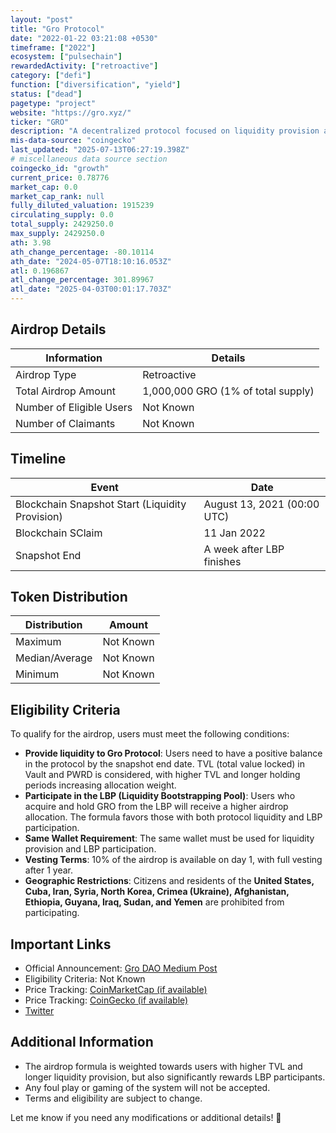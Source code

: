 ```yaml
---
layout: "post"
title: "Gro Protocol"
date: "2022-01-22 03:21:08 +0530"
timeframe: ["2022"]
ecosystem: ["pulsechain"]
rewardedActivity: ["retroactive"]
category: ["defi"]
function: ["diversification", "yield"]
status: ["dead"]
pagetype: "project"
website: "https://gro.xyz/"
ticker: "GRO"
description: "A decentralized protocol focused on liquidity provision and community-driven token distribution."
mis-data-source: "coingecko"
last_updated: "2025-07-13T06:27:19.398Z"
# miscellaneous data source section
coingecko_id: "growth"
current_price: 0.78776
market_cap: 0.0
market_cap_rank: null
fully_diluted_valuation: 1915239
circulating_supply: 0.0
total_supply: 2429250.0
max_supply: 2429250.0
ath: 3.98
ath_change_percentage: -80.10114
ath_date: "2024-05-07T18:10:16.053Z"
atl: 0.196867
atl_change_percentage: 301.89967
atl_date: "2025-04-03T00:01:17.703Z"
---
```


## Airdrop Details

| Information              | Details                            |
| ------------------------ | ---------------------------------- |
| Airdrop Type             | Retroactive                        |
| Total Airdrop Amount     | 1,000,000 GRO (1% of total supply) |
| Number of Eligible Users | Not Known                          |
| Number of Claimants      | Not Known                          |

## Timeline

| Event                                           | Date                        |
| ----------------------------------------------- | --------------------------- |
| Blockchain Snapshot Start (Liquidity Provision) | August 13, 2021 (00:00 UTC) |
| Blockchain SClaim                               | 11 Jan 2022                 |
| Snapshot End                                    | A week after LBP finishes   |

## Token Distribution

| Distribution   | Amount    |
| -------------- | --------- |
| Maximum        | Not Known |
| Median/Average | Not Known |
| Minimum        | Not Known |

## Eligibility Criteria

To qualify for the airdrop, users must meet the following conditions:

- **Provide liquidity to Gro Protocol**: Users need to have a positive balance in the protocol by the snapshot end date. TVL (total value locked) in Vault and PWRD is considered, with higher TVL and longer holding periods increasing allocation weight.
- **Participate in the LBP (Liquidity Bootstrapping Pool)**: Users who acquire and hold GRO from the LBP will receive a higher airdrop allocation. The formula favors those with both protocol liquidity and LBP participation.
- **Same Wallet Requirement**: The same wallet must be used for liquidity provision and LBP participation.
- **Vesting Terms**: 10% of the airdrop is available on day 1, with full vesting after 1 year.
- **Geographic Restrictions**: Citizens and residents of the **United States, Cuba, Iran, Syria, North Korea, Crimea (Ukraine), Afghanistan, Ethiopia, Guyana, Iraq, Sudan, and Yemen** are prohibited from participating.

## Important Links

- Official Announcement: [Gro DAO Medium Post](https://medium.com/gro-protocol/gro-4-all-1-of-gro-to-protocol-users-c0d7a0b5670b)
- Eligibility Criteria: Not Known
- Price Tracking: [CoinMarketCap (if available)](https://coinmarketcap.com/currencies/gro-dao-token/)
- Price Tracking: [CoinGecko (if available)](https://www.coingecko.com/en/coins/gro)
- [Twitter](https://x.com/gro_dao?lang=en)

## Additional Information

- The airdrop formula is weighted towards users with higher TVL and longer liquidity provision, but also significantly rewards LBP participants.
- Any foul play or gaming of the system will not be accepted.
- Terms and eligibility are subject to change.

Let me know if you need any modifications or additional details! 🚀